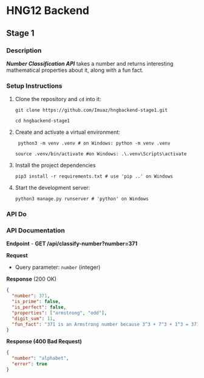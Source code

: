 # HNG12 Backend

## Stage 1

### Description

***Number Classification API*** takes a number and returns interesting mathematical properties about it, along with a fun fact.

### Setup Instructions
1. Clone the repository and `cd` into it:
    ```
    git clone https://github.com/Imuaz/hngbackend-stage1.git
    
    cd hngbackend-stage1
    ```
2. Create and activate a virtual environment:
    ```
     python3 -m venv .venv # on Windows: python -m venv .venv

    source .venv/bin/activate #on Windows: .\.venv\Scripts\activate
    ```
3. Install the project dependencies
   ```
   pip3 install -r requirements.txt # use 'pip ..' on Windows
   ```

4. Start the development server:
   ```
   python3 manage.py runserver # 'python' on Windows
   ```

### API Do

### API Documentation
**Endpoint**
    - **GET /api/classify-number?number=371**

**Request**
- Query parameter: `number` (integer)

**Response** (200 OK)
```json
{
  "number": 371,
  "is_prime": false,
  "is_perfect": false,
  "properties": ["armstrong", "odd"],
  "digit_sum": 11,
  "fun_fact": "371 is an Armstrong number because 3^3 + 7^3 + 1^3 = 371"
}
```

**Response (400 Bad Request)**
```json
{
  "number": "alphabet",
  "error": true
}
```
